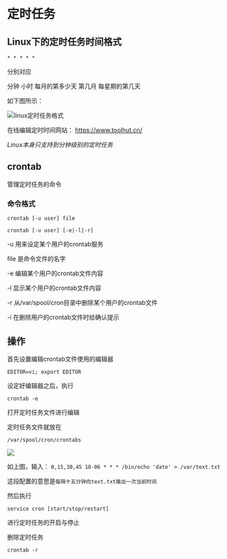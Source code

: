 # 定时任务
## Linux下的定时任务时间格式
`* * * * *`

分别对应

分钟 小时 每月的第多少天 第几月 每星期的第几天

如下图所示：

![linux定时任务格式](https://n.devland.cn/images/定时任务/1622007043462.png)

在线编辑定时时间网站：
https://www.toolhut.cn/

*Linux本身只支持到分钟级别的定时任务*

## crontab
管理定时任务的命令
### 命令格式
`crontab [-u user] file`

`crontab [-u user] [-e|-l|-r]`

 -u 用来设定某个用户的crontab服务

file 是命令文件的名字

-e 编辑某个用户的crontab文件内容

-l 显示某个用户的crontab文件内容

-r 从/var/spool/cron目录中删除某个用户的crontab文件

-i 在删除用户的crontab文件时给确认提示

## 操作
首先设置编辑crontab文件使用的编辑器

`EDITOR=vi; export EDITOR`

设定好编辑器之后，执行

`crontab -e`

打开定时任务文件进行编辑

定时任务文件就放在

`/var/spool/cron/crontabs`

![](https://n.devland.cn/images/定时任务/1622008296418.png)

如上图，输入：
`0,15,30,45 18-06 * * * /bin/echo 'date' > /var/text.txt`

这段配置的意思是`每隔十五分钟向text.txt输出一次当前时间`

然后执行
```shell
service cron [start/stop/restart]
```
进行定时任务的开启与停止

删除定时任务

`crontab -r`
